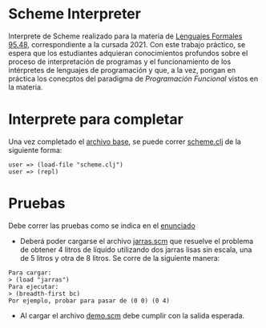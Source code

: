 # Scheme Interpreter

Interprete de Scheme realizado para la materia de [Lenguajes Formales 95.48](http://wiki.foros-fiuba.com.ar/materias:75:14), correspondiente a la cursada 2021.
Con este trabajo práctico, se espera que los estudiantes adquieran conocimientos profundos sobre el proceso de interpretación de programas y el funcionamiento de los intérpretes de lenguajes de programación y que, a la vez, pongan en práctica los conecptos del paradigma de *Programación Funcional* vistos en la materia.

# Interprete para completar

Una vez completado el [archivo base](https://github.com/aguirre-ivan/scheme-interpreter/blob/main/scheme_base.clj), se puede correr [scheme.clj](https://github.com/aguirre-ivan/scheme-interpreter/blob/main/scheme.clj) de la siguiente forma:

```
user => (load-file "scheme.clj")
user => (repl)
```

# Pruebas

Debe correr las pruebas como se indica en el [enunciado](https://github.com/aguirre-ivan/scheme-interpreter/blob/main/EnunciadoScheme2021.pdf)

- Deberá poder cargarse el archivo [jarras.scm](https://github.com/aguirre-ivan/scheme-interpreter/blob/main/jarras.scm) que resuelve el problema de obtener 4  litros de líquido utilizando dos jarras lisas sin escala, una de 5 litros y otra de 8 litros.
Se corre de la siguiente manera:
```
Para cargar:
> (load "jarras")
Para ejecutar:
> (breadth-first bc)
Por ejemplo, probar para pasar de (0 0) (0 4)
```

- Al cargar el archivo [demo.scm](https://github.com/aguirre-ivan/scheme-interpreter/blob/main/demo.scm) debe cumplir con la salida esperada.